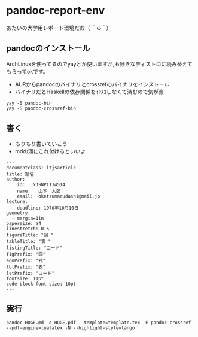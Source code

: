 # pandoc-report-env
あたいの大学用レポート環境だお（ ＾ω＾）

## pandocのインストール
ArchLinuxを使ってるのでyayとか使いますが,お好きなディストロに読み替えてもらってokです。

- AURからpandocのバイナリとcrossrefのバイナリをインストール
- バイナリだとHaskellの依存関係をｲﾝｽｺしなくて済むので気が楽
```
yay -S pandoc-bin
yay -S pandoc-crossref-bin

```

## 書く
- もりもり書いていこう
- mdの頭にこれ付けるといいよ
```
---
documentclass: ltjsarticle
title: 題名
author:
    id:   YJSNPI114514
    name:   山本　太郎
    email:  oketsumarudashi@mail.jp
lecture:
    deadline: 1970年10月10日
geometry:
  - margin=1in
papersize: a4
linestretch: 0.5
figureTitle: "図 "
tableTitle: "表 "
listingTitle: "コード"
figPrefix: "図"
eqnPrefix: "式"
tblPrefix: "表"
lstPrefix: "コード"
fontsize: 11pt
code-block-font-size: 10pt
---
```
## 実行

 ```
 pandoc HOGE.md -o HOGE.pdf --template=template.tex -F pandoc-crossref --pdf-engine=lualatex -N --highlight-style=tango
 ```

